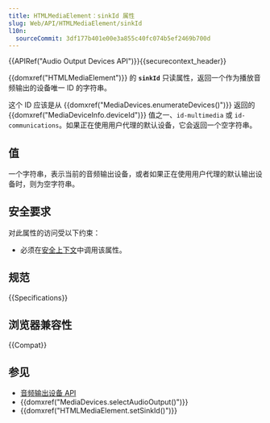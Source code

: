 ```yaml
---
title: HTMLMediaElement：sinkId 属性
slug: Web/API/HTMLMediaElement/sinkId
l10n:
  sourceCommit: 3df177b401e00e3a855c40fc074b5ef2469b700d
---
```


{{APIRef("Audio Output Devices API")}}{{securecontext_header}}

{{domxref("HTMLMediaElement")}} 的 **`sinkId`** 只读属性，返回一个作为播放音频输出的设备唯一 ID 的字符串。

这个 ID 应该是从 {{domxref("MediaDevices.enumerateDevices()")}} 返回的 {{domxref("MediaDeviceInfo.deviceId")}} 值之一、`id-multimedia` 或 `id-communications`。如果正在使用用户代理的默认设备，它会返回一个空字符串。

## 值

一个字符串，表示当前的音频输出设备，或者如果正在使用用户代理的默认输出设备时，则为空字符串。

## 安全要求

对此属性的访问受以下约束：

- 必须在[安全上下文](/zh-CN/docs/Web/Security/Secure_Contexts)中调用该属性。

## 规范

{{Specifications}}

## 浏览器兼容性

{{Compat}}

## 参见

- [音频输出设备 API](/zh-CN/docs/Web/API/Audio_Output_Devices_API)
- {{domxref("MediaDevices.selectAudioOutput()")}}
- {{domxref("HTMLMediaElement.setSinkId()")}}
